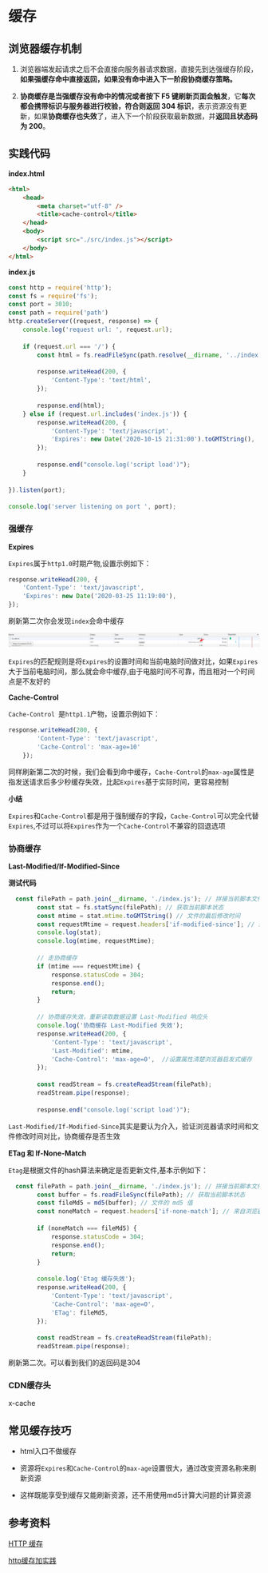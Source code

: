 # 缓存

## 浏览器缓存机制

1. 浏览器端发起请求之后不会直接向服务器请求数据，直接先到达强缓存阶段，**如果强缓存命中直接返回，如果没有命中进入下一阶段协商缓存策略。**

2. **协商缓存是当强缓存没有命中的情况或者按下 F5 键刷新页面会触发**，它**每次都会携带标识与服务器进行校验，符合则返回 304 标识**，表示资源没有更新，如果**协商缓存也失效**了，进入下一个阶段获取最新数据，并**返回且状态码为 200**。

## 实践代码

**index.html**

```html
<html>
    <head>
        <meta charset="utf-8" />
        <title>cache-control</title>
    </head>
    <body>
        <script src="./src/index.js"></script>
    </body>
</html>
```

**index.js**

```js
const http = require('http');
const fs = require('fs');
const port = 3010;
const path = require('path')
http.createServer((request, response) => {
    console.log('request url: ', request.url);

    if (request.url === '/') {
        const html = fs.readFileSync(path.resolve(__dirname, '../index.html'), 'utf-8');
    
        response.writeHead(200, {
            'Content-Type': 'text/html',
        });

        response.end(html);
    } else if (request.url.includes('index.js')) {
        response.writeHead(200, {
            'Content-Type': 'text/javascript',
            'Expires': new Date('2020-10-15 21:31:00').toGMTString(),
        });

        response.end("console.log('script load')");
    }

}).listen(port);

console.log('server listening on port ', port);
```

### 强缓存

**Expires**

`Expires`属于`http1.0`时期产物,设置示例如下：

```js
response.writeHead(200, {
    'Content-Type': 'text/javascript',
    'Expires': new Date('2020-03-25 11:19:00'),
});
```

刷新第二次你会发现`index`会命中缓存

![1](./Expires.png)

`Expires`的匹配规则是将`Expires`的设置时间和当前电脑时间做对比，如果`Expires`大于当前电脑时间，那么就会命中缓存,由于电脑时间不可靠，而且相对一个时间点是不友好的


**Cache-Control**

`Cache-Control `是`http1.1`产物，设置示例如下：

```js
response.writeHead(200, {
        'Content-Type': 'text/javascript',
        'Cache-Control': 'max-age=10'
    });
```

同样刷新第二次的时候，我们会看到命中缓存，`Cache-Control`的`max-age`属性是指发送请求后多少秒缓存失效，比起`Expires`基于实际时间，更容易控制

**小结**

`Expires`和`Cache-Control`都是用于强制缓存的字段，`Cache-Control`可以完全代替`Expires`,不过可以将`Expires`作为一个`Cache-Control`不兼容的回退选项

### 协商缓存

**Last-Modified/If-Modified-Since**

**测试代码**

```js
  const filePath = path.join(__dirname, './index.js'); // 拼接当前脚本文件地址
        const stat = fs.statSync(filePath); // 获取当前脚本状态
        const mtime = stat.mtime.toGMTString() // 文件的最后修改时间
        const requestMtime = request.headers['if-modified-since']; // 来自浏览器传递的值
        console.log(stat);
        console.log(mtime, requestMtime);
    
        // 走协商缓存
        if (mtime === requestMtime) {
            response.statusCode = 304;
            response.end();
            return;
        }
    
        // 协商缓存失效，重新读取数据设置 Last-Modified 响应头
        console.log('协商缓存 Last-Modified 失效');
        response.writeHead(200, {
            'Content-Type': 'text/javascript',
            'Last-Modified': mtime,
            'Cache-Control': 'max-age=0',  //设置属性清楚浏览器启发式缓存
        });
    
        const readStream = fs.createReadStream(filePath);
        readStream.pipe(response);

        response.end("console.log('script load')");
```

`Last-Modified/If-Modified-Since`其实是要认为介入，验证浏览器请求时间和文件修改时间对比，协商缓存是否生效

**ETag 和 If-None-Match**

`Etag`是根据文件的hash算法来确定是否更新文件,基本示例如下：

```js
  const filePath = path.join(__dirname, './index.js'); // 拼接当前脚本文件地址
        const buffer = fs.readFileSync(filePath); // 获取当前脚本状态
        const fileMd5 = md5(buffer); // 文件的 md5 值
        const noneMatch = request.headers['if-none-match']; // 来自浏览器端传递的值
    
        if (noneMatch === fileMd5) {
            response.statusCode = 304;
            response.end();
            return;
        }
    
        console.log('Etag 缓存失效');
        response.writeHead(200, {
            'Content-Type': 'text/javascript',
            'Cache-Control': 'max-age=0',
            'ETag': fileMd5,
        });
    
        const readStream = fs.createReadStream(filePath);
        readStream.pipe(response);
```

刷新第二次。可以看到我们的返回码是304



### CDN缓存头

x-cache

## 常见缓存技巧

* html入口不做缓存

* 资源将`Expires`和`Cache-Control`的`max-age`设置很大，通过改变资源名称来刷新资源

* 这样既能享受到缓存又能刷新资源，还不用使用md5计算大问题的计算资源

## 参考资料

[HTTP 缓存](https://developers.google.com/web/fundamentals/performance/optimizing-content-efficiency/http-caching?hl=zh-cn)

[http缓存加实践](https://github.com/qufei1993/http-protocol/blob/master/docs/http-cache.md)
